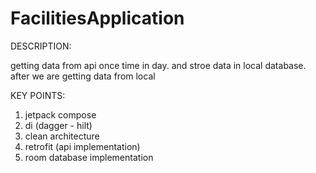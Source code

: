 # FacilitiesApplication

DESCRIPTION:

getting data from api once time in day. and stroe data in local database. after we are getting data from local 


KEY POINTS:
 
1. jetpack compose
2. di (dagger - hilt)
3. clean architecture
4. retrofit (api implementation)
5. room database implementation
